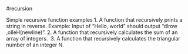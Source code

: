 #recursion

Simple recursive function examples
	1.	A function that recursively prints a string in reverse.
Example: Input of “Hello, world” should output “dlrow ,olleH(newline)”.
	2.	A function that recursively calculates the sum of an array of integers. 
	3.	A function that recursively calculates the triangular number of an integer N.
